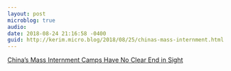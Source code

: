 ```yaml
---
layout: post
microblog: true
audio: 
date: 2018-08-24 21:16:58 -0400
guid: http://kerim.micro.blog/2018/08/25/chinas-mass-internment.html
---
```

[China’s Mass Internment Camps Have No Clear End in Sight](https://foreignpolicy.com/2018/08/22/chinas-mass-internment-camps-have-no-clear-end-in-sight/)
